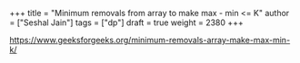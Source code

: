 +++
title = "Minimum removals from array to make max - min <= K"
author = ["Seshal Jain"]
tags = ["dp"]
draft = true
weight = 2380
+++

<https://www.geeksforgeeks.org/minimum-removals-array-make-max-min-k/>
